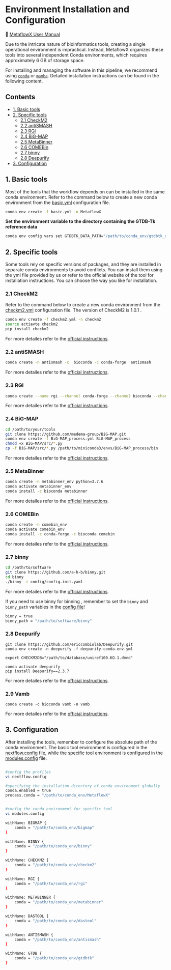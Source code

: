 # Environment Installation and Configuration

🚀 [MetaflowX User Manual](../README.md)

Due to the intricate nature of bioinformatics tools, creating a single operational environment is impractical. Instead, MetaflowX organizes these tools into several independent Conda environments, which requires approximately 6 GB of storage space.

For installing and managing the software in this pipeline, we recommend using [`conda`](https://conda.io/miniconda.html) or [`mamba`](https://github.com/mamba-org/mamba). Detailed installation instructions can be found in the following content.


## Contents
- [1. Basic tools](#1-basic-tools)
- [2. Specific tools](#2-specific-tools)
    - [2.1 CheckM2](#21-checkm2)
    - [2.2 antiSMASH](#22-antismash)
    - [2.3 RGI](#23-rgi)
    - [2.4 BiG-MAP](#24-big-map)
    - [2.5 MetaBinner](#25-metabinner)
    - [2.6 COMEBin](#26-comebin)
    - [2.7 binny](#27-binny)
    - [2.8 Deepurify](#28-deepurify)
- [3. Configuration](#3-configuration)

## 1. Basic tools

Most of the tools that the workflow depends on can be installed in the same conda environment. Refer to the command below to create a new conda environment from the [basic.yml](environment/basic.yml) configuration file.

``` bash
conda env create -f basic.yml -n MetaflowX
```


**Set the environment variable to the directory containing the GTDB-Tk reference data**

``` bash
conda env config vars set GTDBTK_DATA_PATH="/path/to/conda_env/gtdbtk_db" -n MetaflowX
```


## 2. Specific tools

Some tools rely on specific versions of packages, and they are installed in separate conda environments to avoid conflicts. You can install them using the yml file provided by us or refer to the official website of the tool for installation instructions. You can choose the way you like for installation.

### 2.1 CheckM2

Refer to the command below to create a new conda environment from the [checkm2.yml](environment/checkm2.yml) configuration file. The version of CheckM2 is 1.0.1 .

``` bash
conda env create -f checkm2.yml -n checkm2
source actiavte checkm2
pip install checkm2
```

For more detailes refer to the [official instructions](https://github.com/chklovski/CheckM2#installation).


### 2.2 antiSMASH

``` bash
conda create -n antismash -c  bioconda -c conda-forge  antismash
```

For more detailes refer to the [official instructions](https://docs.antismash.secondarymetabolites.org/install/).


### 2.3 RGI

``` bash
conda create --name rgi --channel conda-forge --channel bioconda --channel defaults rgi
```

For more detailes refer to the [official instructions](https://github.com/arpcard/rgi#installation).


### 2.4 BiG-MAP
 
``` bash
cd /path/to/your/tools
git clone https://github.com/medema-group/BiG-MAP.git
conda env create -f BiG-MAP_process.yml BiG-MAP_process
chmod +x BiG-MAP/src/*.py
cp -f BiG-MAP/src/*.py /path/to/miniconda3/envs/BiG-MAP_process/bin
```

For more detailes refer to the [official instructions](https://github.com/medema-group/BiG-MAP#installation).


### 2.5 MetaBinner

```bash
conda create -n metabinner_env python=3.7.6
conda activate metabinner_env
conda install -c bioconda metabinner
```

For more detailes refer to the [official instructions](https://github.com/ziyewang/MetaBinner).


### 2.6 COMEBin

``` bash
conda create -n comebin_env
conda activate comebin_env
conda install -c conda-forge -c bioconda comebin
```

For more detailes refer to the [official instructions](https://github.com/ziyewang/COMEBin).


### 2.7 binny

``` bash
cd /path/to/software
git clone https://github.com/a-h-b/binny.git
cd binny
./binny -i config/config.init.yaml 
```

For more detailes refer to the [official instructions](https://github.com/a-h-b/binny).


If you need to use binny for binning , remember to set the `binny` and `binny_path` variables in the [config file](../nextflow.config)!

```bash
binny = true
binny_path = "/path/to/software/binny"
```


### 2.8 Deepurify
```
git clone https://github.com/ericcombiolab/Deepurify.git
conda env create -n deepurify -f deepurify-conda-env.yml

export CHECKM2DB="/path/to/database/uniref100.KO.1.dmnd"

conda activate deepurify
pip install Deepurify==2.3.7
```
For more detailes refer to the [official instructions](https://github.com/zoubohao/Deepurify).


### 2.9 Vamb
```
conda create -c bioconda vamb -n vamb
```

For more detailes refer to the [official instructions](https://vamb.readthedocs.io/en/latest/index.html).


## 3. Configuration

After installing the tools, remember to configure the absolute path of the conda environment. The basic tool environment is configured in the  [nextflow.config](../nextflow.config) file, while the specific tool environment is configured in the [modules.config](../conf/modules.config) file.

``` bash

#config the profiles
vi nextflow.config

#specifying the installation directory of conda environment globally
conda.enabled = true
process.conda = "/path/to/conda_env/MetaflowX"


#config the conda environment for specific tool
vi modules.config

withName: BIGMAP {
    conda = "/path/to/conda_env/bigmap"
}

withName: BINNY {
    conda = "/path/to/conda_env/binny"
}

withName: CHECKM2 {
    conda = "/path/to/conda_env/checkm2"
}

withName: RGI {
    conda = "/path/to/conda_env/rgi"
}

withName: METABINNER {
    conda = "/path/to/conda_env/metabinner"
}

withName: DASTOOL {
    conda = "/path/to/conda_env/dastool"
}

withName: ANTISMASH {
    conda = "/path/to/conda_env/antismash"
}

withName: GTDB {
    conda = "/path/to/conda_env/gtdbtk"
}

```

